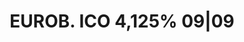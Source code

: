 ---
layout: asset
title: EUROB. ICO 4,125% 09|09                                     
isin: XS0297220641
---